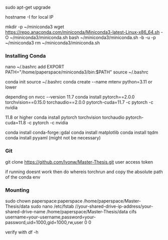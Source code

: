 sudo apt-get upgrade

hostname -I for local IP

mkdir -p ~/miniconda3
wget https://repo.anaconda.com/miniconda/Miniconda3-latest-Linux-x86_64.sh -O ~/miniconda3/miniconda.sh
bash ~/miniconda3/miniconda.sh -b -u -p ~/miniconda3
rm ~/miniconda3/miniconda.sh

### Installing Conda 
nano ~/.bashrc
add EXPORT PATH="/home/paperspace/miniconda3/bin:$PATH"
source ~/.bashrc

conda init
source ~/.bashrc
conda create --name mtenv python=3.11 or lower

depending on nvcc --version
11.7
conda install pytorch==2.0.0 torchvision==0.15.0 torchaudio==2.0.0 pytorch-cuda=11.7 -c pytorch -c nvidia

11.8 or higher 
conda install pytorch torchvision torchaudio pytorch-cuda=11.8 -c pytorch -c nvidia

conda install conda-forge::gdal
conda install matplotlib
conda install tqdm
conda install pyyaml (might not be necessary)

### Git
git clone https://github.com/lvonw/Master-Thesis.git
user 
access token

if running doesnt work then do whereis torchrun and copy the absolute path of 
the conda env

### Mounting
sudo chown paperspace:paperspace /home/paperspace/Master-Thesis/data
sudo nano /etc/fstab
//your-shared-drive-ip-address/your-shared-drive-name /home/paperspace/Master-Thesis/data   cifs  username=your-username,password=your-password,uid=1000,gid=1000,rw,user  0  0

verify with 
df -h